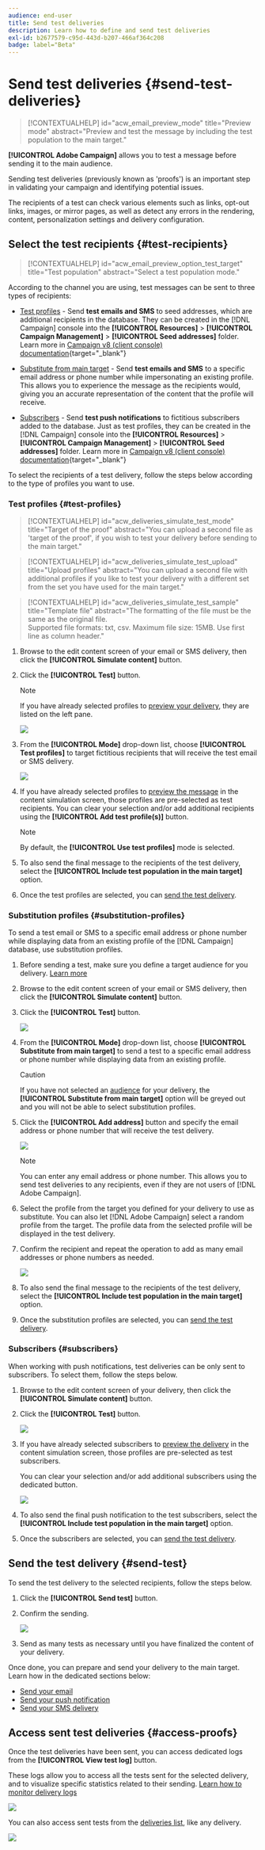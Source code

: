 ```yaml
---
audience: end-user
title: Send test deliveries
description: Learn how to define and send test deliveries
exl-id: b2677579-c95d-443d-b207-466af364c208
badge: label="Beta" 
---
```

# Send test deliveries {#send-test-deliveries}

>[!CONTEXTUALHELP]
>id="acw_email_preview_mode"
>title="Preview mode"
>abstract="Preview and test the message by including the test population to the main target."

**[!UICONTROL Adobe Campaign]** allows you to test a message before sending it to the main audience.

Sending test deliveries (previously known as 'proofs') is an important step in validating your campaign and identifying potential issues.

The recipients of a test can check various elements such as links, opt-out links, images, or mirror pages, as well as detect any errors in the rendering, content, personalization settings and delivery configuration.

## Select the test recipients {#test-recipients}

>[!CONTEXTUALHELP]
>id="acw_email_preview_option_test_target"
>title="Test population"
>abstract="Select a test population mode."

According to the channel you are using, test messages can be sent to three types of recipients: 

* [Test profiles](#test-profiles) - Send **test emails and SMS** to seed addresses, which are additional recipients in the database. They can be created in the [!DNL Campaign] console into the **[!UICONTROL Resources]** > **[!UICONTROL Campaign Management]** > **[!UICONTROL Seed addresses]** folder. Learn more in [Campaign v8 (client console) documentation](https://experienceleague.adobe.com/docs/campaign/campaign-v8/audience/add-profiles/test-profiles.html){target="_blank"}
    
* [Substitute from main target](#substitution-profiles) - Send **test emails and SMS** to a specific email address or phone number while impersonating an existing profile. This allows you to experience the message as the recipients would, giving you an accurate representation of the content that the profile will receive.

* [Subscribers](#subscribers) - Send **test push notifications** to fictitious subscribers added to the database. Just as test profiles, they can be created in the [!DNL Campaign] console into the **[!UICONTROL Resources]** > **[!UICONTROL Campaign Management]** > **[!UICONTROL Seed addresses]** folder. Learn more in [Campaign v8 (client console) documentation](https://experienceleague.adobe.com/docs/campaign/campaign-v8/audience/add-profiles/test-profiles.html){target="_blank"}

To select the recipients of a test delivery, follow the steps below according to the type of profiles you want to use.

### Test profiles {#test-profiles}

>[!CONTEXTUALHELP]
>id="acw_deliveries_simulate_test_mode"
>title="Target of the proof"
>abstract="You can upload a second file as 'target of the proof', if you wish to test your delivery before sending to the main target."

>[!CONTEXTUALHELP]
>id="acw_deliveries_simulate_test_upload"
>title="Upload profiles"
>abstract="You can upload a second file with additional profiles if you like to test your delivery with a different set from the set you have used for the main target."

>[!CONTEXTUALHELP]
>id="acw_deliveries_simulate_test_sample"
>title="Template file"
>abstract="The formatting of the file must be the same as the original file.<br/>Supported file formats: txt, csv. Maximum file size: 15MB. Use first line as column header."

1. Browse to the edit content screen of your email or SMS delivery, then click the **[!UICONTROL Simulate content]** button.

1. Click the **[!UICONTROL Test]** button.

    >[!NOTE]
    >
    >If you have already selected profiles to [preview your delivery](preview-content.md), they are listed on the left pane.

    ![](assets/simulate-test-button-email.png)

1. From the **[!UICONTROL Mode]** drop-down list, choose **[!UICONTROL Test profiles]** to target fictitious recipients that will receive the test email or SMS delivery.

    ![](assets/simulate-profile-mode.png)

1. If you have already selected profiles to [preview the message](preview-content.md) in the content simulation screen, those profiles are pre-selected as test recipients. You can clear your selection and/or add additional recipients using the **[!UICONTROL Add test profile(s)]** button.

    >[!NOTE]
    >
    >By default, the **[!UICONTROL Use test profiles]** mode is selected.

1. To also send the final message to the recipients of the test delivery, select the **[!UICONTROL Include test population in the main target]** option.

1. Once the test profiles are selected, you can [send the test delivery](#send-test).

### Substitution profiles {#substitution-profiles}

To send a test email or SMS to a specific email address or phone number while displaying data from an existing profile of the [!DNL Campaign] database, use substitution profiles.

1. Before sending a test, make sure you define a target audience for you delivery. [Learn more](../audience/about-audiences.md)

1. Browse to the edit content screen of your email or SMS delivery, then click the **[!UICONTROL Simulate content]** button.

1. Click the **[!UICONTROL Test]** button.

    ![](assets/simulate-test-button-email.png)

1. From the **[!UICONTROL Mode]** drop-down list, choose **[!UICONTROL Substitute from main target]** to send a test to a specific email address or phone number while displaying data from an existing profile.

    >[!CAUTION]
    >
    >If you have not selected an [audience](../audience/about-audiences.md) for your delivery, the **[!UICONTROL Substitute from main target]** option will be greyed out and you will not be able to select substitution profiles.

1. Click the **[!UICONTROL Add address]** button and specify the email address or phone number that will receive the test delivery.

    ![](assets/simulate-add-substitution-address.png)

    >[!NOTE]
    >
    >You can enter any email address or phone number. This allows you to send test deliveries to any recipients, even if they are not users of [!DNL Adobe Campaign].

1. Select the profile from the target you defined for your delivery to use as substitute. You can also let [!DNL Adobe Campaign] select a random profile from the target. The profile data from the selected profile will be displayed in the test delivery.

1. Confirm the recipient and repeat the operation to add as many email addresses or phone numbers as needed.

    ![](assets/simulate-profile-substitute.png)

1. To also send the final message to the recipients of the test delivery, select the **[!UICONTROL Include test population in the main target]** option.

1. Once the substitution profiles are selected, you can [send the test delivery](#send-test).

### Subscribers {#subscribers}

When working with push notifications, test deliveries can be only sent to subscribers. To select them, follow the steps below.

1. Browse to the edit content screen of your delivery, then click the **[!UICONTROL Simulate content]** button.

1. Click the **[!UICONTROL Test]** button.

    ![](assets/simulate-test-button-push.png)

1. If you have already selected subscribers to [preview the delivery](preview-content.md) in the content simulation screen, those profiles are pre-selected as test subscribers.

    You can clear your selection and/or add additional subscribers using the dedicated button.

    ![](assets/simulate-test-subscribers.png)

1. To also send the final push notification to the test subscribers, select the **[!UICONTROL Include test population in the main target]** option.

1. Once the subscribers are selected, you can [send the test delivery](#send-test).

## Send the test delivery {#send-test}

To send the test delivery to the selected recipients, follow the steps below.

1. Click the **[!UICONTROL Send test]** button.

1. Confirm the sending.

    ![](assets/simulate-send-test.png)

1. Send as many tests as necessary until you have finalized the content of your delivery.

Once done, you can prepare and send your delivery to the main target. Learn how in the dedicated sections below:

* [Send your email](../monitor/prepare-send.md)
* [Send your push notification](../push/send-push.md#send-push)
* [Send your SMS delivery](../sms/send-sms.md#send-sms)

## Access sent test deliveries {#access-proofs}

Once the test deliveries have been sent, you can access dedicated logs from the **[!UICONTROL View test log]** button.

These logs allow you to access all the tests sent for the selected delivery, and to visualize specific statistics related to their sending. [Learn how to monitor delivery logs](../monitor/delivery-logs.md)

![](assets/simulate-test-log.png)

You can also access sent tests from the [deliveries list](../msg/gs-messages.md), like any delivery.

![](assets/simulate-deliveries-list.png)
